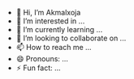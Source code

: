 - 👋 Hi, I’m Akmalxoja
- 👀 I’m interested in ...
- 🌱 I’m currently learning ...
- 💞️ I’m looking to collaborate on ...
- 📫 How to reach me ...
- 😄 Pronouns: ...
- ⚡ Fun fact: ...

<!---
akmalxoja/akmalxoja is a ✨ special ✨ repository because its `README.md` (this file) appears on your GitHub profile.
You can click the Preview link to take a look at your changes.
--->
